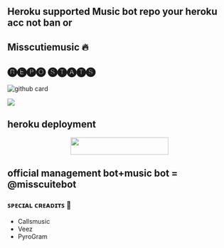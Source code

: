 ## Heroku supported Music bot repo your heroku acc not ban or 

<h2 align="centre"> Misscutiemusic 🔥</h2>

## 🅡🅔🅟🅞 🅢🅣🅐🅣🅢
![github card](https://github-readme-stats.vercel.app/api/pin/?username=Team-techno&repo=misscutiemusic&theme=dark)

  <img src="https://telegra.ph/file/f2e4c2c3d7043cc8ff009.jpg">

## heroku deployment

<p align="center"><a href="https://heroku.com/deploy?template=https://github.com/adhamsamyelshora/adhamsmsmvcnotband"> <img src="https://img.shields.io/badge/Deploy%20To%20Heroku-red?style=for-the-badge&logo=heroku" width="220" height="38.45"/></a></p>

## official management bot+music bot = @misscuitebot

### ꜱᴘᴇᴄɪᴀʟ ᴄʀᴇᴀᴅɪᴛꜱ 💖
- Callsmusic
- Veez
- PyroGram
